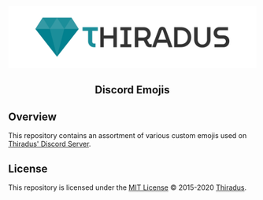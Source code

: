 <div align="center">

[![Thiradus Dark Banner](https://raw.githubusercontent.com/Thiradus/Branding/master/Graphics/Banner/Banner-Dark.png)](https://thiradus.com/)

<h2 align="center">Discord Emojis</h2>

</div>

## Overview

This repository contains an assortment of various custom emojis used on [Thiradus' Discord Server](https://thiradus.com/discord/).

## License

This repository is licensed under the [MIT License](./LICENSE.md) © 2015-2020 [Thiradus](https://github.com/Thiradus/).
